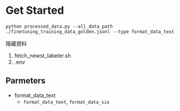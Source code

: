 ﻿
# Get Started
```
python processed_data.py --all_data_path ./finetuning_training_data_golden.jsonl --type format_data_text
```

隱藏資料
1. fetch_newst_labeler.sh
2. .env

## Parmeters
* format_data_text
    * `format_data_text`, `format_data_sio`